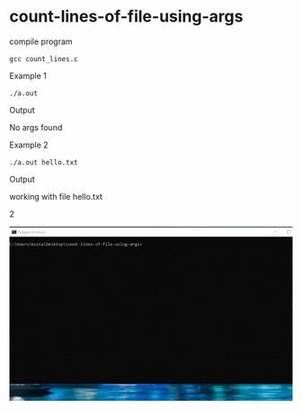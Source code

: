 # count-lines-of-file-using-args

compile program 
```
gcc count_lines.c
```


Example 1

```
./a.out 
```

Output 

No args found

Example 2
```
./a.out hello.txt
```

Output 

working with file hello.txt

2



![](https://github.com/Koxalk/count-lines-of-file-using-args/blob/main/210153895-51f8a0bc-2132-4de4-bd73-e30e63d9bd34.gif)
